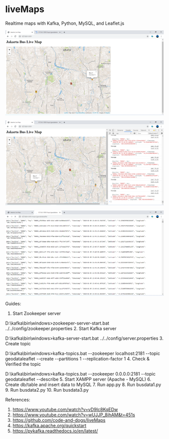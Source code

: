 # liveMaps
 Realtime maps with Kafka, Python, MySQL, and Leaflet.js
 
![alt text](https://github.com/jenizar/liveMaps/blob/master/Screenshot/Screenshot1.PNG)

![alt text](https://github.com/jenizar/liveMaps/blob/master/Screenshot/Screenshot2.PNG)

![alt text](https://github.com/jenizar/liveMaps/blob/master/Screenshot/Screenshot3.PNG)

Guides:
1. Start Zookeeper server

D:\kafka\bin\windows>zookeeper-server-start.bat ../../config/zookeeper.properties
2. Start Kafka server

D:\kafka\bin\windows>kafka-server-start.bat ../../config/server.properties
3. Create topic

D:\kafka\bin\windows>kafka-topics.bat --zookeeper localhost:2181 --topic geodataleaflet --create --partitions 1 --replication-factor 1
4. Check & Verified the topic

D:\kafka\bin\windows>kafka-topics.bat --zookeeper 0.0.0.0:2181 --topic geodataleaflet --describe
5. Start XAMPP server (Apache - MySQL)
6. Create db/table and insert data to MySQL
7. Run app.py
8. Run busdata1.py
9. Run busdata2.py
10. Run busdata3.py

References:
1. https://www.youtube.com/watch?v=vD9Ic8KqEDw
2. https://www.youtube.com/watch?v=wUJJP_8ihAM&t=451s
3. https://github.com/code-and-dogs/liveMaps
4. https://kafka.apache.org/quickstart
5. https://pykafka.readthedocs.io/en/latest/

